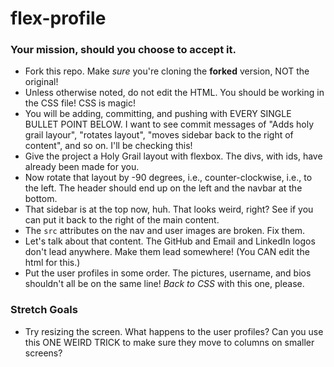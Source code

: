 # flex-profile

### Your mission, should you choose to accept it.

* Fork this repo. Make _sure_ you're cloning the **forked** version, NOT the original!
* Unless otherwise noted, do not edit the HTML. You should be working in the CSS file! CSS is magic!
* You will be adding, committing, and pushing with EVERY SINGLE BULLET POINT BELOW. I want to see commit messages of "Adds holy grail layour", "rotates layout", "moves sidebar back to the right of content", and so on. I'll be checking this!
* Give the project a Holy Grail layout with flexbox. The divs, with ids, have already been made for you.
* Now rotate that layout by -90 degrees, i.e., counter-clockwise, i.e., to the left. The header should end up on the left and the navbar at the bottom.
* That sidebar is at the top now, huh. That looks weird, right? See if you can put it back to the right of the main content.
* The `src` attributes on the nav and user images are broken. Fix them.
* Let's talk about that content. The GitHub and Email and LinkedIn logos don't lead anywhere. Make them lead somewhere! (You CAN edit the html for this.)
* Put the user profiles in some order. The pictures, username, and bios shouldn't all be on the same line! _Back to CSS_ with this one, please.

### Stretch Goals

* Try resizing the screen. What happens to the user profiles? Can you use this ONE WEIRD TRICK to make sure they move to columns on smaller screens?